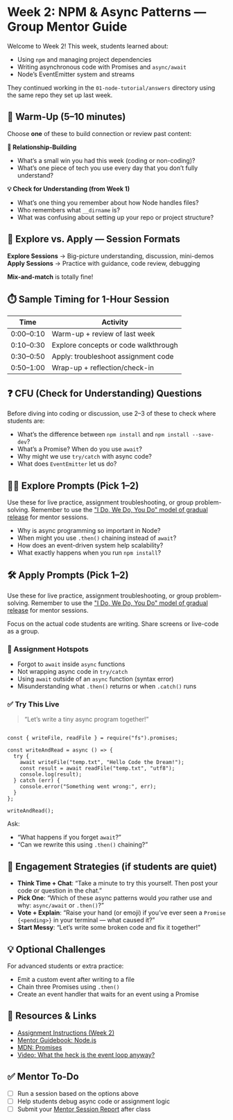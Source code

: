 # Week 2: NPM & Async Patterns — Group Mentor Guide

Welcome to Week 2! This week, students learned about:

- Using `npm` and managing project dependencies
- Writing asynchronous code with Promises and `async/await`
- Node’s EventEmitter system and streams

They continued working in the `01-node-tutorial/answers` directory using the same repo they set up last week.

## 🧊 Warm-Up (5–10 minutes)

Choose **one** of these to build connection or review past content:

**👋 Relationship-Building**
- What’s a small win you had this week (coding or non-coding)?
- What’s one piece of tech you use every day that you don’t fully understand?

**💡 Check for Understanding (from Week 1)**
- What’s one thing you remember about how Node handles files?
- Who remembers what `__dirname` is?
- What was confusing about setting up your repo or project structure?

## 🧭 Explore vs. Apply — Session Formats

**Explore Sessions** → Big-picture understanding, discussion, mini-demos  
**Apply Sessions** → Practice with guidance, code review, debugging

**Mix-and-match** is totally fine!

## ⏱️ Sample Timing for 1-Hour Session

| Time      | Activity                            |
|-----------|-------------------------------------|
| 0:00–0:10 | Warm-up + review of last week       |
| 0:10–0:30 | Explore concepts or code walkthrough |
| 0:30–0:50 | Apply: troubleshoot assignment code  |
| 0:50–1:00 | Wrap-up + reflection/check-in        |

## ❓ CFU (Check for Understanding) Questions

Before diving into coding or discussion, use 2–3 of these to check where students are:

- What’s the difference between `npm install` and `npm install --save-dev`?
- What’s a Promise? When do you use `await`?
- Why might we use `try/catch` with async code?
- What does `EventEmitter` let us do?

## 🧑‍🏫 Explore Prompts (Pick 1–2)

Use these for live practice, assignment troubleshooting, or group problem-solving. Remember to use the ["I Do, We Do, You Do" model of gradual release](https://coda.io/d/_dAM9Xiy8hnR/Teaching-Notes_suWDehoD) for mentor sessions.

- Why is async programming so important in Node?
- When might you use `.then()` chaining instead of `await`?
- How does an event-driven system help scalability?
- What exactly happens when you run `npm install`?

## 🛠️ Apply Prompts (Pick 1–2)

Use these for live practice, assignment troubleshooting, or group problem-solving. Remember to use the ["I Do, We Do, You Do" model of gradual release](https://coda.io/d/_dAM9Xiy8hnR/Teaching-Notes_suWDehoD) for mentor sessions.

Focus on the actual code students are writing. Share screens or live-code as a group.

### 🔧 Assignment Hotspots
- Forgot to `await` inside `async` functions
- Not wrapping async code in `try/catch`
- Using `await` outside of an `async` function (syntax error)
- Misunderstanding what `.then()` returns or when `.catch()` runs

### ✅ Try This Live

> “Let’s write a tiny async program together!”

<pre><code class="language-js">
const { writeFile, readFile } = require("fs").promises;

const writeAndRead = async () => {
  try {
    await writeFile("temp.txt", "Hello Code the Dream!");
    const result = await readFile("temp.txt", "utf8");
    console.log(result);
  } catch (err) {
    console.error("Something went wrong:", err);
  }
};

writeAndRead();
</code></pre>

Ask:
- “What happens if you forget `await`?”
- “Can we rewrite this using `.then()` chaining?”

## 💬 Engagement Strategies (if students are quiet)

- **Think Time + Chat**: “Take a minute to try this yourself. Then post your code or question in the chat.”
- **Pick One**: “Which of these async patterns would *you* rather use and why: `async/await` or `.then()`?”
- **Vote + Explain**: “Raise your hand (or emoji) if you’ve ever seen a `Promise {<pending>}` in your terminal — what caused it?”
- **Start Messy**: “Let’s write some broken code and fix it together!”

## 💡 Optional Challenges

For advanced students or extra practice:

- Emit a custom event after writing to a file
- Chain three Promises using `.then()`
- Create an event handler that waits for an event using a Promise

## 📎 Resources & Links

- [Assignment Instructions (Week 2)](https://raw.githubusercontent.com/Code-the-Dream-School/node-v3/refs/heads/main/assignments/02NPMandAsyncPatterns.md)
- [Mentor Guidebook: Node.js](https://github.com/Code-the-Dream-School/node-express-guidebook/wiki/Curriculum-and-Teaching-Resources)
- [MDN: Promises](https://developer.mozilla.org/en-US/docs/Web/JavaScript/Reference/Global_Objects/Promise)
- [Video: What the heck is the event loop anyway?](https://www.youtube.com/watch?v=8aGhZQkoFbQ)

## ✅ Mentor To-Do

- [ ] Run a session based on the options above
- [ ] Help students debug async code or assignment logic
- [ ] Submit your [Mentor Session Report](https://airtable.com/appoSRJMlXH9KvE6w/shrp0jjRtoMyTXRzh) after class

